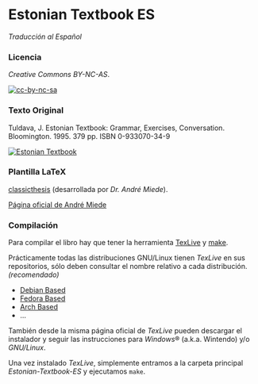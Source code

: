 # Estonian Textbook ES 

*Traducción al Español*

### Licencia

*Creative Commons BY-NC-AS*. 

[![cc-by-nc-sa](http://i.creativecommons.org/l/by-nc-sa/3.0/88x31.png)](http://creativecommons.org/licenses/by-nc-sa/3.0/)


### Texto Original

Tuldava, J. Estonian Textbook: Grammar, Exercises, Conversation. Bloomington. 1995. 379 pp. ISBN 0-933070-34-9

[![Estonian Textbook](http://img2.imagesbn.com/p/9780933070349_p0_v1_s260x420.gif)](http://www.barnesandnoble.com/w/estonian-textbook-juhan-tuldava/1001235846?ean=9780933070349)

### Plantilla LaTeX

[classicthesis](https://classicthesis.googlecode.com/files/classicthesis.v4.1.zip) (desarrollada por *Dr. André Miede*).

[Página oficial de André Miede](http://miede.de/)

### Compilación

Para compilar el libro hay que tener la herramienta [TexLive](http://www.tug.org/texlive/) y [make](http://www.gnu.org/software/make/).

Prácticamente todas las distribuciones GNU/Linux tienen *TexLive* en sus repositorios, sólo deben consultar el nombre relativo a cada distribución. *(recomendado)*

* [Debian Based](https://wiki.debian.org/Latex)
* [Fedora Based](http://fedoraproject.org/wiki/Features/TeXLive)
* [Arch Based](https://wiki.archlinux.org/index.php/TeX_Live)
* ...

También desde la misma página oficial de *TexLive* pueden descargar el instalador y seguir las instrucciones para *Windows*&reg; (a.k.a. Wintendo) y/o *GNU/Linux*.

Una vez instalado *TexLive*, simplemente entramos a la carpeta principal *Estonian-Textbook-ES* y ejecutamos `make`.

